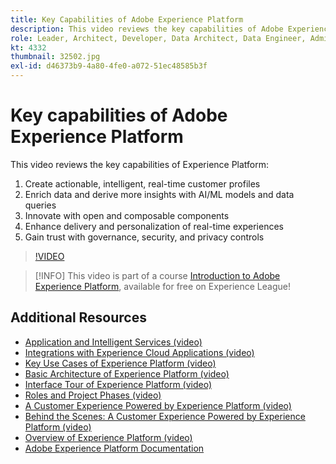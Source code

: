```yaml
---
title: Key Capabilities of Adobe Experience Platform
description: This video reviews the key capabilities of Adobe Experience Platform.
role: Leader, Architect, Developer, Data Architect, Data Engineer, Admin, User
kt: 4332
thumbnail: 32502.jpg
exl-id: d46373b9-4a80-4fe0-a072-51ec48585b3f
---
```

# Key capabilities of Adobe Experience Platform

This video reviews the key capabilities of Experience Platform:

1. Create actionable, intelligent, real-time customer profiles
1. Enrich data and derive more insights with AI/ML models and data queries
1. Innovate with open and composable components
1. Enhance delivery and personalization of real-time experiences
1. Gain trust with governance, security, and privacy controls

>[!VIDEO](https://video.tv.adobe.com/v/32502?quality=12&learn=on)

>[!INFO] This video is part of a course [Introduction to Adobe Experience Platform](https://experienceleague.adobe.com/?recommended=ExperiencePlatform-U-1-2020.1), available for free on Experience League!

## Additional Resources

* [Application and Intelligent Services (video)](application-and-intelligent-services.md)
* [Integrations with Experience Cloud Applications (video)](integrations-with-experience-cloud-applications.md)
* [Key Use Cases of Experience Platform (video)](key-use-cases.md)
* [Basic Architecture of Experience Platform (video)](basic-architecture.md)
* [Interface Tour of Experience Platform (video)](interface-tour.md)
* [Roles and Project Phases (video)](roles-and-project-phases.md)
* [A Customer Experience Powered by Experience Platform (video)](a-customer-experience-powered-by-experience-platform.md)
* [Behind the Scenes: A Customer Experience Powered by Experience Platform (video)](behind-the-scenes-a-customer-experience-powered-by-experience-platform.md)
* [Overview of Experience Platform (video)](overview.md)
* [Adobe Experience Platform Documentation](https://experienceleague.adobe.com/docs/experience-platform/landing/home.html)
